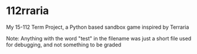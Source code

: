 # 112rraria
My 15-112 Term Project, a Python based sandbox game inspired by Terraria

Note: Anything with the word "test" in the filename was just a short file used for debugging, and not something to be graded 
